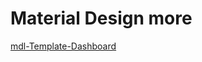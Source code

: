 # Material Design more

[mdl-Template-Dashboard](https://previewofflineinstaller.github.io/more/mdl-Template-Dashboard/)
